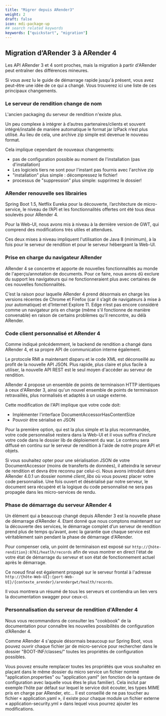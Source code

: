 ```yaml
---
title: "Migrer depuis ARender3"
weight: 2
draft: false
icon: mdi-package-up
## search related keywords
keywords: ["quickstart", "migration"]
---
```


## Migration d’ARender 3 à ARender 4

Les API ARender 3 et 4 sont proches, mais la migration à partir
d'ARender peut entraîner des différences mineures.

Si vous avez lu le guide de démarrage rapide jusqu'à présent, vous avez
peut-être une idée de ce qui a changé. Vous trouverez ici une liste de
ces principaux changements.

### Le serveur de rendition change de nom

L'ancien packaging du serveur de rendition n'existe plus.

Un peu complexe à intégrer à d’autres partenaires/clients et souvent
intégré/installé de manière automatique le format jar IzPack n’est plus
utilisé. Au lieu de cela, une archive zip simple est devenue le nouveau
format.

Cela implique cependant de nouveaux changements:

- pas de configuration possible au moment de l'installation (pas
  d'installation)
- Les logiciels tiers ne sont pour l'instant pas fournis avec
  l'archive zip
- "installation" plus simple : décompressez le fichier\!
- processus de "suppression" plus simple: supprimez le dossier\!

### ARender renouvelle ses librairies

Spring Boot 1.5, Netflix Eureka pour la découverte, l’architecture de
micro-service, le niveau de l’API et les fonctionnalités offertes ont
été tous deux soulevés pour ARender 4.

Pour la Web-UI, nous avons mis à niveau à la dernière version de GWT, qui
comprend des modifications très utiles et attendues.

Ces deux mises à niveau impliquent l'utilisation de Java 8 (minimum), à
la fois pour le serveur de rendition et pour le serveur hébergeant la
Web-UI.

### Prise en charge du navigateur ARender

ARender 4 se concentre et apporte de nouvelles fonctionnalités au monde
de l'aperçu/annotation de documents. Pour ce faire, nous avons dû
exclure du support les navigateurs qui ne fonctionneraient plus avec
certaines de ces nouvelles fonctionnalités.

C’est la raison pour laquelle ARender 4 prend désormais en charge les
versions récentes de Chrome et Firefox (car il s’agit de navigateurs à
mise à jour automatique) et d’Internet Explore 11. Edge n’est pas encore
considéré comme un navigateur pris en charge (même s'il fonctionne de
manière convenable) en raison de certains problèmes qu’il rencontre, au
délà ARender.

### Code client personnalisé et ARender 4

Comme indiqué précédemment, le backend de rendition a changé dans
ARender 4, et sa propre API de communication interne également.

Le protocole RMI a maintenant disparu et le code XML est déconseillé au
profit de la nouvelle API JSON. Plus rapide, plus claire et plus facile
à utiliser, la nouvelle API REST est le seul moyen d'accéder au serveur
de rendition.

ARender 4 propose un ensemble de points de terminaison HTTP identiques à
ceux d'ARender 3, ainsi qu'un nouvel ensemble de points de terminaison
retravaillés, plus normalisés et adaptés à un usage externe.

Cette modification de l'API implique que votre code doit:

- Implémenter l'interface DocumentAccessorHasContentSize
- Pouvoir être sérialisé en JSON

Pour la première option, qui est la plus simple et la plus recommandée,
votre code personnalisé restera dans la Web-UI et il vous suffira d'inclure
votre code dans le dossier lib de déploiement du war. Le contenu sera
diffusé en continu sur le serveur de rendition à l'aide de notre propre
API et objets.

Si vous souhaitez opter pour une sérialisation JSON de votre
DocumentAccessor (moins de transferts de données), il atteindra le
serveur de rendition et devra être reconnu par celui-ci. Nous avons
introduit dans ARender 4.0.1 un dossier nommé *client_libs* où vous
pouvez placer votre code personnalisé. Une fois ouvert et désérialisé
par notre serveur, le document sera récupéré et la logique du code
personnalisé ne sera pas propagée dans les micro-services de rendu.

### Phase de démarrage du serveur ARender 4

Un élément qui a beaucoup changé depuis ARender 3 est la nouvelle phase
de démarrage d’ARender 4. Etant donné que nous comptons maintenant sur
la découverte des services, le démarrage complet d’un serveur de
rendition prend plus de temps qu’avant, avec la garantie que chaque
service est véritablement sain pendant la phase de démarrage d'ARender.

Pour compenser cela, un point de terminaison est exposé sur
`http://{hôte-rendition}:8761/heatlh/records` afin de vous montrer en
direct l'état de votre état de démarrage du serveur et son état de
fonctionnement actuel après le démarrage.

Ce noeud final est également propagé sur le serveur frontal à l'adresse
`http://{hôte-Web-UI}:{port-Web-UI}/{contexte_arender}/arendergwt/health/records`.

Il vous montrera un résumé de tous les serveurs et contiendra un lien vers la documentation
swagger pour ceux-ci.

### Personnalisation du serveur de rendition d'ARender 4

Nous vous recommandons de consulter les "cookbook" de la documentation
pour connaître les nouvelles possibilités de configuration d’ARender 4.

Comme ARender 4 s'appuie désormais beaucoup sur Spring Boot, vous pouvez
ouvrir chaque fichier jar de micro-service pour rechercher dans le
dossier "BOOT-INF/classes/" toutes les propriétés de
configuration possibles.

Vous pouvez ensuite remplacer toutes les propriétés que vous souhaitez
en plaçant dans le même dossier du micro service un fichier nommé
"application.properties" ou "application.yaml" (en fonction de la
syntaxe de configuration avec laquelle vous êtes le plus familier). Cela
inclut par exemple l’hôte par défaut sur lequel le service doit écouter,
les types MIME pris en charge par ARender, etc...
Il est conseillé de ne pas toucher au fichier « application.yaml »,
il existe pour chaque module un fichier externe « application-security.yml »
dans lequel vous pourrez ajouter les modifications.
